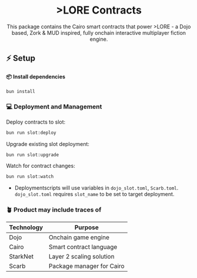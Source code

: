 <p align="center">
  <h1 align="center">>LORE Contracts</h1>
</p>
<p align="center">
This package contains the Cairo smart contracts that power >LORE - a Dojo based, Zork & MUD inspired, fully onchain interactive multiplayer fiction engine.
</p>

## ⚡ Setup

#### 📦 Install dependencies

```bash
bun install
```

### 💻 Deployment and Management

Deploy contracts to slot:

```bash
bun run slot:deploy
```

Upgrade existing slot deployment:

```bash
bun run slot:upgrade
```

Watch for contract changes:

```bash
bun run slot:watch
```

- Deploymentscripts will use variables in `dojo_slot.toml`, `Scarb.toml`. `dojo_slot.toml` requires `slot_name` to be set to target deployment.

### 🪴 Product may include traces of

| **Technology** | **Purpose**               |
| -------------- | ------------------------- |
| Dojo           | Onchain game engine       |
| Cairo          | Smart contract language   |
| StarkNet       | Layer 2 scaling solution  |
| Scarb          | Package manager for Cairo |
